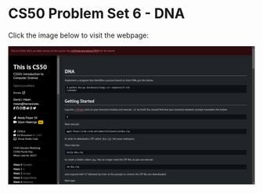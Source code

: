 # CS50 Problem Set 6 - DNA

Click the image below to visit the webpage:

[![CS50 Problem Set](dna.png)](https://cs50.harvard.edu/x/2023/psets/6/dna/)